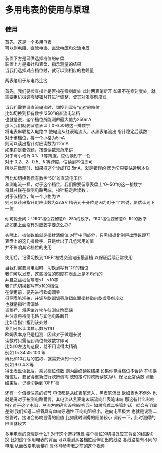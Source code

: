 # 多用电表的使用与原理

## 使用

首先，这是一个多用电表  
可以测电阻、直流电流、直流电压和交流电压

装置下方是可供选择档位的转盘  
装置上方是指针和表盘，指示测量的结果  
当我们选择对应档位时，就可以测相应的物理量

两表笔用于与电路连接

首先，我们要检查指针是否指在零刻度处
此时两表笔断开
如果不在零刻度处，就需要用机械调零旋钮对其进行调整，使其对准零刻度线

当我们需要测直流电流时，切换到写有“<u>mA</u>”的档位  
比如切换到标有数字“250”的直流电流档  
也就是说，这个档位所能测的最大值为250mA  
那么我们就要留意表盘上0~250的这一排数字  
将电表串联接入电路中
使电流从红表笔流入，从黑表笔流出
指针稳定后读数：  
对于该档位，每一个小格为5mA  
则可以读出指针对应读数为112mA  
如果你是要做题，按照读数规范来讲  
对于每小格为 0.1、1 等跨度，应估读到下一位  
对于 0.2、2、0.5、5 等跨度，估读到本位即可  
所以在做题时，如果把这个读成112.5mA，就是错误的
因为它只要估读到本位

<!-- 当我们需要测直流电压时，切换到写有“<u>V</u>”的档位  
注意“<span style="text-decoration-line: underline; text-decoration-style: wavy;">V</span>”和“<u>V</u>”的区别：波浪线表示交流电，直线表示直流电  
因此测直流电压需要切换到带有直线的“<u>V</u>”   -->
再比如切换到标有数字“50”的直流电压档  
和测电流一样，对于这个档位，我们需要留意表盘上“0~50”的这一排数字  
将其并联在待测电路两端，指针稳定后读数：  
对于该档位，每一个小格为1V  
则可以读出指针对应读数为23.8V <!--   pfp0.476   -->
精确到十分位是因为对于“1”来说，要估读到下一位  

你可能会问：“250”档位要留意0~250的数字，“50”档位要留意0~50的数字  
那如果上面没有对应数字要怎么办?

<!-- 实际上，指针满偏时就是它所能测的最大值   -->
实际上，档位数值就是指针满偏值
对于中间部分，只需根据比例得出示数即可  
表盘上的这几排数字，只是给出了几组常用的值  
并不影响其它档位的使用

使用后，记得切换到“OFF”档或交流电压最高档
以保证后续正常使用

当我们需要测电阻时，切换到写有“Ω”的档位  
我们可以发现，这些档位的刻度在表盘上是不均匀的  
并且这些档位写着x1、x10等  
我们先切换到写有x10的档位  
在使用前，要先进行欧姆调零  
将两表笔短接，并调整欧姆调零旋钮直至指针指向欧姆零刻度处  
也就是指针满偏处  
调整后，将表笔连接在待测电路两端  
并注意将待测电路与其他电路断开  
比如当指针指到该处时  
我们可以读出其示数为11Ω  
欧姆表本身只是粗测，因此对于做题来说  
读数时只需读到两位有效数字即可  
比如10左边的这段，就不用读得太精确  
例如 15 34 45 100 等  
再比如10右边的这段，就需要读到十分位  
例如 9.0 4.3 等  
得出表盘读数后，乘以档位倍数
则为最终读数结果
如果你觉得档位不合适
在切换档位后，要记得重新进行欧姆调零
使短接时的欧姆读数为0，保证正常读数
测量结束后，记得切换到“OFF”档

还有一个值得注意的细节
电流都是从红表笔流入，黑表笔流出
欧姆表也不例外
也就是说对于被测电路而言，其电流从黑表笔末端流向红表笔末端
那这有什么影响吗?
对于这个电阻，电流方向确实没啥影响
那···如果换成二极管的话，就会有明显差别
我们知道二极管具有单向导通性
正向电阻极小，逆向电阻极大
也就是说测二极管时，接法会影响测得的阻值
比如此时测得的阻值较小
调转一下，此时测得的阻值就较大

多用电表的原理是什么?
对于这个选择转盘
每个档位的切换对应其背面的线路切换
比如这个多用电表的背面
可以看到从各档位延伸而出的线路
各线路接有不同的电阻
从而改变电表量程
具体可参考我之前的这个视频



